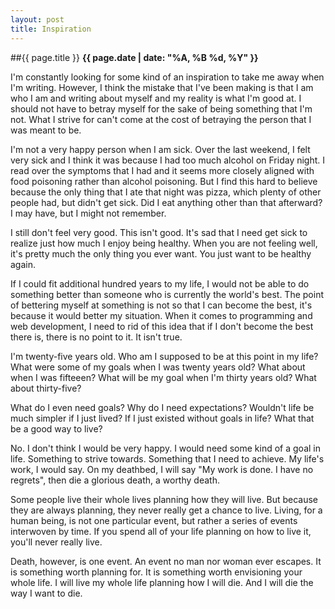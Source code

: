 ```yaml
---
layout: post
title: Inspiration
---
```

##{{ page.title }}
**{{ page.date | date: "%A, %B %d, %Y" }}**

I'm constantly looking for some kind of an inspiration to take me away
when I'm writing. However, I think the mistake that I've been making is
that I am who I am and writing about myself and my reality is what I'm
good at. I should not have to betray myself for the sake of being
something that I'm not. What I strive for can't come at the cost of
betraying the person that I was meant to be.

I'm not a very happy person when I am sick. Over the last weekend, I
felt very sick and I think it was because I had too much alcohol on
Friday night. I read over the symptoms that I had and it seems more
closely aligned with food poisoning rather than alcohol poisoning. But I
find this hard to believe because the only thing that I ate that night
was pizza, which plenty of other people had, but didn't get sick. Did I
eat anything other than that afterward? I may have, but I might not
remember.

I still don't feel very good. This isn't good. It's sad that I need get
sick to realize just how much I enjoy being healthy. When you are not
feeling well, it's pretty much the only thing you ever want. You just
want to be healthy again.

If I could fit additional hundred years to my life, I would not be able to do
something better than someone who is currently the world's best. The
point of bettering myself at something is not so that I can become the
best, it's because it would better my situation. When it comes to
programming and web development, I need to rid of this idea that if I don't
become the best there is, there is no point to it. It isn't true.

I'm twenty-five years old. Who am I supposed to be at this point in my life? What
were some of my goals when I was twenty years old? What about when I was
fifteeen? What will be my goal when I'm thirty years old? What about
thirty-five?

What do I even need goals? Why do I need expectations? Wouldn't life be
much simpler if I just lived? If I just existed without goals in life?
What that be a good way to live?

No. I don't think I would be very happy. I would need some kind of a
goal in life. Something to strive towards. Something that I need to
achieve. My life's work, I would say. On my deathbed, I will say "My
work is done. I have no regrets", then die a glorious death, a worthy
death.

Some people live their whole lives planning how they will live. But
because they are always planning, they never really get a chance to live.
Living, for a human being, is not one particular event, but rather a
series of events interwoven by time. If you spend all of your life planning on
how to live it, you'll never really live.

Death, however, is one event. An event no man nor woman ever escapes. It
is something worth planning for. It is something worth envisioning your
whole life. I will live my whole life planning how I will die.
And I will die the way I want to die.
